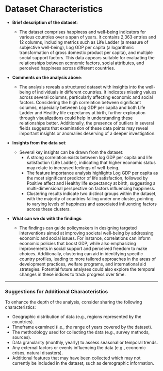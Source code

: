 # Dataset Characteristics

- **Brief description of the dataset**: 
  - The dataset comprises happiness and well-being indicators for various countries over a span of years. It contains 2,363 entries and 12 columns, including metrics such as Life Ladder (a measure of subjective well-being), Log GDP per capita (a logarithmic transformation of gross domestic product per capita), and multiple social support factors. This data appears suitable for evaluating the relationships between economic factors, social attributes, and perceived happiness across different countries.

- **Comments on the analysis above**: 
  - The analysis reveals a structured dataset with insights into the well-being of individuals in different countries. It indicates missing values across several columns, particularly affecting economic and social factors. Considering the high correlation between significant columns, especially between Log GDP per capita and both Life Ladder and Healthy life expectancy at birth, further exploration through visualizations could help in understanding these relationships better. Additionally, the presence of outliers in several fields suggests that examination of these data points may reveal important insights or anomalies deserving of a deeper investigation.

- **Insights from the data set**: 
  - Several key insights can be drawn from the dataset:
    - A strong correlation exists between log GDP per capita and life satisfaction (Life Ladder), indicating that higher economic status may relate to increased feelings of well-being.
    - The feature importance analysis highlights Log GDP per capita as the most significant predictor of life satisfaction, followed by Positive affect and Healthy life expectancy at birth, suggesting a multi-dimensional perspective on factors influencing happiness.
    - Clustering results indicate two distinct groups within the dataset, with the majority of countries falling under one cluster, pointing to varying levels of happiness and associated influencing factors across these clusters.

- **What can we do with the findings**: 
  - The findings can guide policymakers in designing targeted interventions aimed at improving societal well-being by addressing economic and social issues. For instance, correlations can inform economic policies that boost GDP, while also emphasizing improvements in social support and perceived freedom to make choices. Additionally, clustering can aid in identifying specific country profiles, leading to more tailored approaches in the areas of development practices, welfare programs, and international aid strategies. Potential future analyses could also explore the temporal changes in these indices to track progress over time.

---

### Suggestions for Additional Characteristics
To enhance the depth of the analysis, consider sharing the following characteristics:
- Geographic distribution of data (e.g., regions represented by the countries).
- Timeframe examined (i.e., the range of years covered by the dataset).
- The methodology used for collecting the data (e.g., survey methods, sources).
- Data granularity (monthly, yearly) to assess seasonal or temporal trends.
- Any external factors or events influencing the data (e.g., economic crises, natural disasters).
- Additional features that may have been collected which may not currently be included in the dataset, such as demographic information.